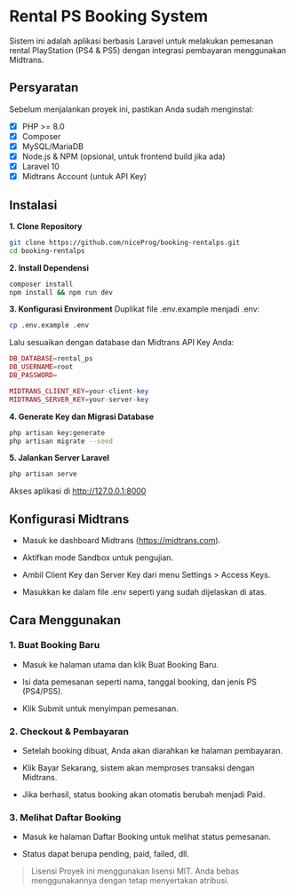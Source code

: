# **Rental PS Booking System**

Sistem ini adalah aplikasi berbasis Laravel untuk melakukan pemesanan rental PlayStation (PS4 & PS5) dengan integrasi pembayaran menggunakan Midtrans.

## **Persyaratan**

Sebelum menjalankan proyek ini, pastikan Anda sudah menginstal:

- [x] PHP >= 8.0
- [x] Composer
- [x] MySQL/MariaDB
- [x] Node.js & NPM (opsional, untuk frontend build jika ada)
- [x] Laravel 10
- [x] Midtrans Account (untuk API Key)

## **Instalasi**

**1. Clone Repository**
```bash
git clone https://github.com/niceProg/booking-rentalps.git
cd booking-rentalps
```

**2. Install Dependensi**
```bash
composer install
npm install && npm run dev
```

**3. Konfigurasi Environment**
Duplikat file .env.example menjadi .env:
```bash
cp .env.example .env
```

Lalu sesuaikan dengan database dan Midtrans API Key Anda:
```php
DB_DATABASE=rental_ps
DB_USERNAME=root
DB_PASSWORD=

MIDTRANS_CLIENT_KEY=your-client-key
MIDTRANS_SERVER_KEY=your-server-key
```

**4. Generate Key dan Migrasi Database**
```bash
php artisan key:generate
php artisan migrate --seed
```

**5. Jalankan Server Laravel**
```bash
php artisan serve
```

Akses aplikasi di http://127.0.0.1:8000

## **Konfigurasi Midtrans**

- Masuk ke dashboard Midtrans (https://midtrans.com).

- Aktifkan mode Sandbox untuk pengujian.

- Ambil Client Key dan Server Key dari menu Settings > Access Keys.

- Masukkan ke dalam file .env seperti yang sudah dijelaskan di atas.

## **Cara Menggunakan**

### 1. Buat Booking Baru

 - Masuk ke halaman utama dan klik Buat Booking Baru.

 - Isi data pemesanan seperti nama, tanggal booking, dan jenis PS (PS4/PS5).

 - Klik Submit untuk menyimpan pemesanan.

### 2. Checkout & Pembayaran

 - Setelah booking dibuat, Anda akan diarahkan ke halaman pembayaran.

 - Klik Bayar Sekarang, sistem akan memproses transaksi dengan Midtrans.

 - Jika berhasil, status booking akan otomatis berubah menjadi Paid.

### 3. Melihat Daftar Booking

 - Masuk ke halaman Daftar Booking untuk melihat status pemesanan.

 - Status dapat berupa pending, paid, failed, dll.


> Lisensi
> Proyek ini menggunakan lisensi MIT. Anda bebas menggunakannya dengan tetap menyertakan atribusi.